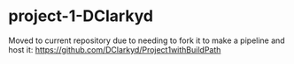 # project-1-DClarkyd
Moved to current repository due to needing to fork it to make a pipeline and host it:
https://github.com/DClarkyd/Project1withBuildPath
